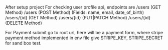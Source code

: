 After setup project
For checking user profile api, endpoints are
    /users (GET Method)
    /users (POST Method) (Fields: name, email, date_of_birth)
    /users/{id} (GET Method)
    /users/{id} (PUT|PATCH Method)
    /users/{id} (DELETE Method)

For Payment submit go to root url, here will be a payment form, where stripe payment method implemented
in env file give STRIPE_KEY, STRIPE_SECRET for sand box test.
